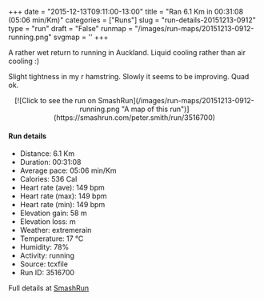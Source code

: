 +++
date = "2015-12-13T09:11:00-13:00"
title = "Ran 6.1 Km in 00:31:08 (05:06 min/Km)"
categories = ["Runs"]
slug = "run-details-20151213-0912"
type = "run"
draft = "False"
runmap = "/images/run-maps/20151213-0912-running.png"
svgmap = '<polyline points="91 48, 97 39, 98 33, 88 30, 83 31, 65 37, 38 60, 36 61, 20 66, 7 70, 0 66, 0 63, 16 52, 23 48, 49 32, 63 39, 71 35, 85 30, 100 33, 96 39, 95 44, 92 48">'
+++

A rather wet return to running in Auckland. Liquid cooling rather than air cooling :)

Slight tightness in my r hamstring. Slowly it seems to be improving. Quad ok. 



<!--more-->

<center>
[![Click to see the run on SmashRun](/images/run-maps/20151213-0912-running.png "A map of this run")](https://smashrun.com/peter.smith/run/3516700)
</center>

#### Run details

* Distance: 6.1 Km
* Duration: 00:31:08
* Average pace: 05:06 min/Km
* Calories: 536 Cal
* Heart rate (ave): 149 bpm
* Heart rate (max): 149 bpm
* Heart rate (min): 149 bpm
* Elevation gain: 58 m
* Elevation loss:  m
* Weather: extremerain
* Temperature: 17 &deg;C
* Humidity: 78%
* Activity: running
* Source: tcxfile
* Run ID: 3516700

Full details at [SmashRun](https://smashrun.com/peter.smith/run/3516700)